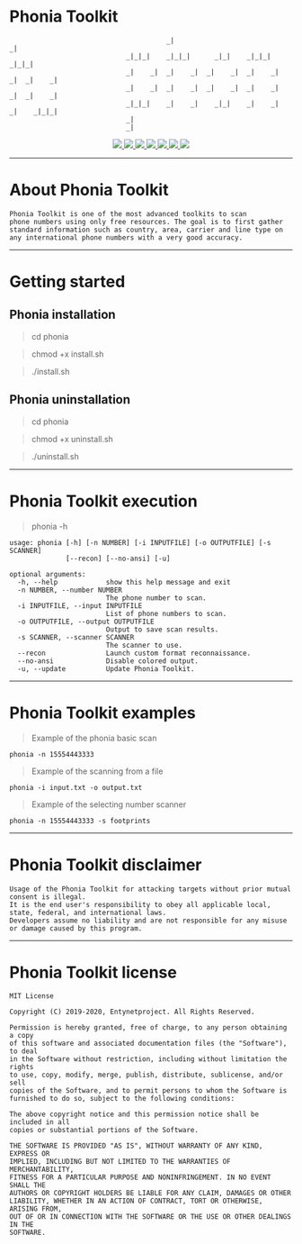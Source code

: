 # Phonia Toolkit
                                                       
                                           _|                            _|            
                                 _|_|_|    _|_|_|      _|_|    _|_|_|          _|_|_|  
                                 _|    _|  _|    _|  _|    _|  _|    _|  _|  _|    _|  
                                 _|    _|  _|    _|  _|    _|  _|    _|  _|  _|    _|  
                                 _|_|_|    _|    _|    _|_|    _|    _|  _|    _|_|_|  
                                 _|                                                    
                                 _|

<p align="center">
  <a href="http://entynetproject.simplesite.com/">
    <img src="https://img.shields.io/badge/entynetproject-Ivan%20Nikolsky-blue.svg">
  </a>
  <a href="https://github.com/entynetproject/phonia/releases">
    <img src="https://img.shields.io/github/release/entynetproject/phonia.svg">
  </a>
  <a href="https://wikipedia.org/wiki/Python_(programming_language)">
    <img src="https://img.shields.io/badge/language-python-blue.svg">
 </a>
  <a href="https://github.com/entynetproject/phonia">
      <img src="https://img.shields.io/badge/gather-PNI-red.svg?maxAge=2592000">
 </a>
  <a href="https://github.com/entynetproject/phonia/issues?q=is%3Aissue+is%3Aclosed">
      <img src="https://img.shields.io/github/issues/entynetproject/phonia.svg">
  </a>
  <a href="https://github.com/entynetproject/phonia/wiki">
      <img src="https://img.shields.io/badge/wiki%20-phonia-lightgrey.svg">
 </a>
  <a href="https://twitter.com/entynetproject">
    <img src="https://img.shields.io/badge/twitter-entynetproject-blue.svg">
 </a>
</p>

***

# About Phonia Toolkit

    Phonia Toolkit is one of the most advanced toolkits to scan 
    phone numbers using only free resources. The goal is to first gather 
    standard information such as country, area, carrier and line type on 
    any international phone numbers with a very good accuracy.

***

# Getting started

## Phonia installation

> cd phonia

> chmod +x install.sh

> ./install.sh

## Phonia uninstallation

> cd phonia

> chmod +x uninstall.sh

> ./uninstall.sh

***

# Phonia Toolkit execution

> phonia -h

```
usage: phonia [-h] [-n NUMBER] [-i INPUTFILE] [-o OUTPUTFILE] [-s SCANNER]
              [--recon] [--no-ansi] [-u]

optional arguments:
  -h, --help            show this help message and exit
  -n NUMBER, --number NUMBER
                        The phone number to scan.
  -i INPUTFILE, --input INPUTFILE
                        List of phone numbers to scan.
  -o OUTPUTFILE, --output OUTPUTFILE
                        Output to save scan results.
  -s SCANNER, --scanner SCANNER
                        The scanner to use.
  --recon               Launch custom format reconnaissance.
  --no-ansi             Disable colored output.
  -u, --update          Update Phonia Toolkit.
```

***
  
# Phonia Toolkit examples

> Example of the phonia basic scan
    
    phonia -n 15554443333
    
> Example of the scanning from a file

    phonia -i input.txt -o output.txt
    
> Example of the selecting number scanner

    phonia -n 15554443333 -s footprints

***

# Phonia Toolkit disclaimer

    Usage of the Phonia Toolkit for attacking targets without prior mutual consent is illegal. 
    It is the end user's responsibility to obey all applicable local, state, federal, and international laws. 
    Developers assume no liability and are not responsible for any misuse or damage caused by this program.

***

# Phonia Toolkit license

    MIT License

    Copyright (C) 2019-2020, Entynetproject. All Rights Reserved.

    Permission is hereby granted, free of charge, to any person obtaining a copy
    of this software and associated documentation files (the "Software"), to deal
    in the Software without restriction, including without limitation the rights
    to use, copy, modify, merge, publish, distribute, sublicense, and/or sell
    copies of the Software, and to permit persons to whom the Software is
    furnished to do so, subject to the following conditions:

    The above copyright notice and this permission notice shall be included in all
    copies or substantial portions of the Software.

    THE SOFTWARE IS PROVIDED "AS IS", WITHOUT WARRANTY OF ANY KIND, EXPRESS OR
    IMPLIED, INCLUDING BUT NOT LIMITED TO THE WARRANTIES OF MERCHANTABILITY,
    FITNESS FOR A PARTICULAR PURPOSE AND NONINFRINGEMENT. IN NO EVENT SHALL THE
    AUTHORS OR COPYRIGHT HOLDERS BE LIABLE FOR ANY CLAIM, DAMAGES OR OTHER
    LIABILITY, WHETHER IN AN ACTION OF CONTRACT, TORT OR OTHERWISE, ARISING FROM,
    OUT OF OR IN CONNECTION WITH THE SOFTWARE OR THE USE OR OTHER DEALINGS IN THE
    SOFTWARE.
